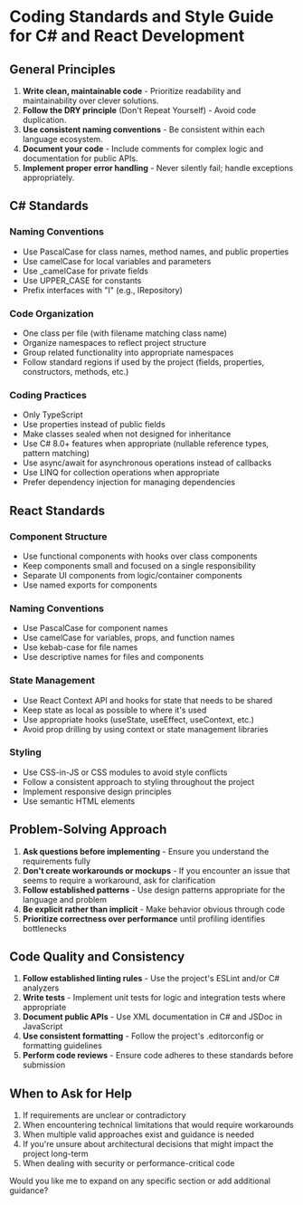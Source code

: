 # Coding Standards and Style Guide for C# and React Development

## General Principles

1. **Write clean, maintainable code** - Prioritize readability and maintainability over clever solutions.
2. **Follow the DRY principle** (Don't Repeat Yourself) - Avoid code duplication.
3. **Use consistent naming conventions** - Be consistent within each language ecosystem.
4. **Document your code** - Include comments for complex logic and documentation for public APIs.
5. **Implement proper error handling** - Never silently fail; handle exceptions appropriately.

## C# Standards

### Naming Conventions
- Use PascalCase for class names, method names, and public properties
- Use camelCase for local variables and parameters
- Use _camelCase for private fields
- Use UPPER_CASE for constants
- Prefix interfaces with "I" (e.g., IRepository)

### Code Organization
- One class per file (with filename matching class name)
- Organize namespaces to reflect project structure
- Group related functionality into appropriate namespaces
- Follow standard regions if used by the project (fields, properties, constructors, methods, etc.)

### Coding Practices
- Only TypeScript
- Use properties instead of public fields
- Make classes sealed when not designed for inheritance
- Use C# 8.0+ features when appropriate (nullable reference types, pattern matching)
- Use async/await for asynchronous operations instead of callbacks
- Use LINQ for collection operations when appropriate
- Prefer dependency injection for managing dependencies

## React Standards

### Component Structure
- Use functional components with hooks over class components
- Keep components small and focused on a single responsibility
- Separate UI components from logic/container components
- Use named exports for components

### Naming Conventions
- Use PascalCase for component names
- Use camelCase for variables, props, and function names
- Use kebab-case for file names
- Use descriptive names for files and components

### State Management
- Use React Context API and hooks for state that needs to be shared
- Keep state as local as possible to where it's used
- Use appropriate hooks (useState, useEffect, useContext, etc.)
- Avoid prop drilling by using context or state management libraries

### Styling
- Use CSS-in-JS or CSS modules to avoid style conflicts
- Follow a consistent approach to styling throughout the project
- Implement responsive design principles
- Use semantic HTML elements

## Problem-Solving Approach

1. **Ask questions before implementing** - Ensure you understand the requirements fully
2. **Don't create workarounds or mockups** - If you encounter an issue that seems to require a workaround, ask for clarification
3. **Follow established patterns** - Use design patterns appropriate for the language and problem
4. **Be explicit rather than implicit** - Make behavior obvious through code
5. **Prioritize correctness over performance** until profiling identifies bottlenecks

## Code Quality and Consistency

1. **Follow established linting rules** - Use the project's ESLint and/or C# analyzers
2. **Write tests** - Implement unit tests for logic and integration tests where appropriate
3. **Document public APIs** - Use XML documentation in C# and JSDoc in JavaScript
4. **Use consistent formatting** - Follow the project's .editorconfig or formatting guidelines
5. **Perform code reviews** - Ensure code adheres to these standards before submission

## When to Ask for Help

1. If requirements are unclear or contradictory
2. When encountering technical limitations that would require workarounds
3. When multiple valid approaches exist and guidance is needed
4. If you're unsure about architectural decisions that might impact the project long-term
5. When dealing with security or performance-critical code

Would you like me to expand on any specific section or add additional guidance?